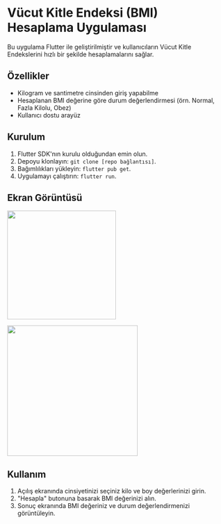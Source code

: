 # Vücut Kitle Endeksi (BMI) Hesaplama Uygulaması

Bu uygulama Flutter ile geliştirilmiştir ve kullanıcıların Vücut Kitle Endekslerini hızlı bir şekilde hesaplamalarını sağlar.

## Özellikler

- Kilogram ve santimetre cinsinden giriş yapabilme
- Hesaplanan BMI değerine göre durum değerlendirmesi (örn. Normal, Fazla Kilolu, Obez)
- Kullanıcı dostu arayüz

## Kurulum

1. Flutter SDK'nın kurulu olduğundan emin olun.
2. Depoyu klonlayın: `git clone [repo bağlantısı]`.
3. Bağımlılıkları yükleyin: `flutter pub get`.
4. Uygulamayı çalıştırın: `flutter run`.

## Ekran Görüntüsü

<img src="https://github.com/aybukeoguz/vucut-kitle-endeksi-hesaplama/assets/80958621/20578335-56fe-4030-9944-9e3a009f4a2d" width="250"><br>

<img src="https://github.com/aybukeoguz/vucut-kitle-endeksi-hesaplama/assets/80958621/610e7b2c-cc08-49f4-9106-ef1f66365609" width="300">


## Kullanım
1. Açılış ekranında cinsiyetinizi seçiniz kilo ve boy değerlerinizi girin.
2. "Hesapla" butonuna basarak BMI değerinizi alın.
3. Sonuç ekranında BMI değeriniz ve durum değerlendirmenizi görüntüleyin.
